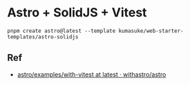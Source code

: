 # Astro + SolidJS + Vitest

```
pnpm create astro@latest --template kumasuke/web-starter-templates/astro-solidjs
```

## Ref
- [astro/examples/with-vitest at latest · withastro/astro](https://github.com/withastro/astro/tree/latest/examples/with-vitest)